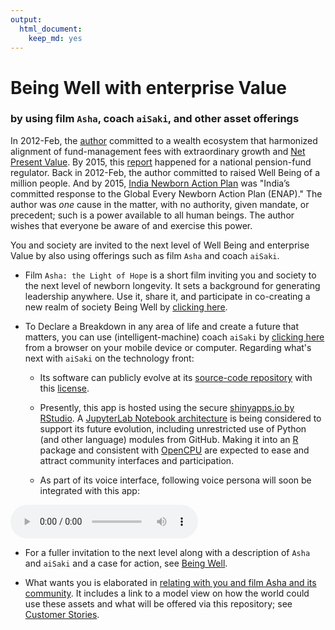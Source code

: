 ```yaml
---
output: 
  html_document:
    keep_md: yes
---
```

# Being Well with enterprise Value
### by using film `Asha`, coach `aiSaki`, and other asset offerings


In 2012-Feb, the [author](mailto:yadevinit@gmail.com) committed to a wealth ecosystem that harmonized alignment of fund-management fees with extraordinary growth and [Net Present Value](https://en.wikipedia.org/wiki/Net_present_value). By 2015, this [report](http://pfrda.org.in/myauth/admin/showimg.cshtml?ID=682) happened for a national pension-fund regulator. Back in 2012-Feb, the author committed to raised Well Being of a million people. And by 2015, [India Newborn Action Plan](http://nhm.gov.in/india-newborn-action-plan.html) was "India’s committed response to the Global Every Newborn Action Plan (ENAP)." The author was *one* cause in the matter, with no authority, given mandate, or precedent; such is a power available to all human beings. The author wishes that everyone be aware of and exercise this power.

You and society are invited to the next level of Well Being and enterprise Value by also using offerings such as film `Asha` and coach `aiSaki`.

* Film `Asha: the Light of Hope` is a short film inviting you and society to the next level of newborn longevity. It sets a background for generating leadership anywhere. Use it, share it, and participate in co-creating a new realm of society Being Well by [clicking here](https://www.youtube.com/watch?v=97ldaTXYRks).

* To Declare a Breakdown in any area of life and create a future that matters, you can use (intelligent-machine) coach `aiSaki` by [clicking here](https://yadevinit.shinyapps.io/aiSaki/) from a browser on your mobile device or computer. Regarding what's next with `aiSaki` on the technology front:

    + Its software can publicly evolve at its [source-code repository](https://github.com/yadevinit/aiSaki) with this [license](./LICENSE).

    + Presently, this app is hosted using the secure [shinyapps.io by RStudio](http://www.shinyapps.io/). A [JupyterLab Notebook architecture](http://jupyterlab.readthedocs.io/en/stable/user/notebook.html) is being considered to support its future evolution, including unrestricted use of Python (and other language) modules from GitHub. Making it into an [R](http://r-project.org/) package and consistent with [OpenCPU](https://www.opencpu.org/) are expected to ease and attract community interfaces and participation.

    + As part of its voice interface, following voice persona will soon be integrated with this app:
<!--html_preserve--><audio src="persona-JagjitSingh.mp3" type="audio/mp3" autoplay controls></audio><!--/html_preserve-->

* For a fuller invitation to the next level along with a description of `Asha` and `aiSaki` and a case for action, see [Being Well](https://docs.google.com/document/d/1C4MhOxbjH5keOC9nx-6cR4hXQ-ym6or6Nb7bgb4C-Hk/edit?usp=sharing).

* What wants you is elaborated in [relating with you and film Asha and its community](https://docs.google.com/document/d/1UbqK7qysyUnMIh3GRBerIr-GqLTPM1pJv7FVfpCdIHg/edit?usp=sharing). It includes a link to a model view on how the world could use these assets and what will be offered via this repository; see [Customer Stories](https://docs.google.com/document/d/1UvSGRAsW2NRFPMFVkFeNAhxlySTXRaRAfqUALMnKnZ0/edit?usp=sharing).
